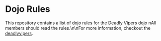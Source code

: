Dojo Rules
==========

This repository contains a list of dojo rules for the Deadly Vipers dojo
nAll members should read the rules.\n\nFor more information, checkout the [deadlyvipers](https://github.com/deadlyvipers).
